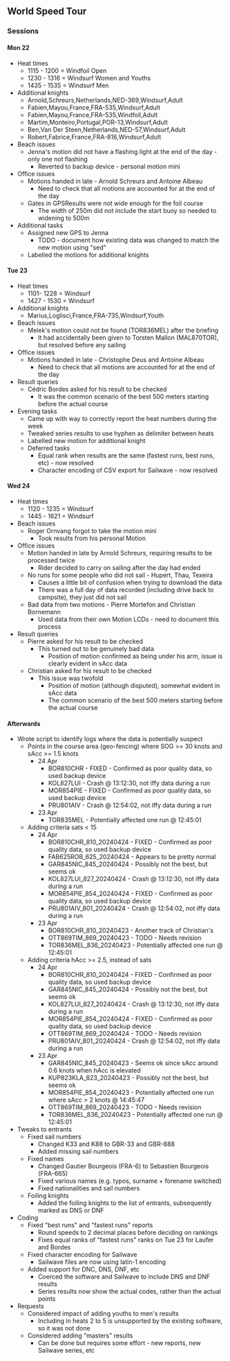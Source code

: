 ## World Speed Tour

### Sessions

#### Mon 22

- Heat times
  - 1115 - 1200 = Windfoil Open
  - 1230 - 1316 = Windsurf Women and Youths
  - 1435 - 1535 = Windsurf Men
- Additional knights
  - Arnold,Schreurs,Netherlands,NED-369,Windsurf,Adult
  - Fabien,Mayou,France,FRA-535,Windsurf,Adult
  - Fabien,Mayou,France,FRA-535,Windfoil,Adult
  - Martim,Monteiro,Portugal,POR-13,Windsurf,Adult
  - Ben,Van Der Steen,Netherlands,NED-57,Windsurf,Adult
  - Robert,Fabrice,France,FRA-816,Windsurf,Adult
- Beach issues
  - Jenna's motion did not have a flashing light at the end of the day - only one not flashing
    - Reverted to backup device - personal motion mini
- Office issues
  - Motions handed in late - Arnold Schreurs and Antoine Albeau
    - Need to check that all motions are accounted for at the end of the day
  - Gates in GPSResults were not wide enough for the foil course
    - The width of 250m did not include the start buoy so needed to widening to 500m
- Additional tasks
  - Assigned new GPS to Jenna
    - TODO - document how existing data was changed to match the new motion using "sed"
  - Labelled the motions for additional knights



#### Tue 23

- Heat times
  - 1101- 1228 = Windsurf
  - 1427 - 1530 = Windsurf
- Additional knights
  - Marius,Loglisci,France,FRA-735,Windsurf,Youth
- Beach issues
  - Melek's motion could not be found (TOR836MEL) after the briefing
    - It had accidentally been given to Torsten Mallon (MAL870TOR), but resolved before any sailing
- Office issues
  - Motions handed in late - Christophe Deus and Antoine Albeau 
    - Need to check that all motions are accounted for at the end of the day
- Result queries
  - Cédric Bordes asked for his result to be checked
    - It was the common scenario of the best 500 meters starting before the actual course
- Evening tasks
  - Came up with way to correctly report the heat numbers during the week
  - Tweaked series results to use hyphen as delimiter between heats
  - Labelled new motion for additional knight
  - Deferred tasks
    - Equal rank when results are the same (fastest runs, best runs, etc) - now resolved
    - Character encoding of CSV export for Sailwave - now resolved




#### Wed 24

- Heat times
  - 1120 - 1235 = Windsurf
  - 1445 - 1621 = Windsurf
- Beach issues
  - Roger Ornvang forgot to take the motion mini
    - Took results from his personal Motion
- Office issues
  - Motion handed in late by Arnold Schreurs, requiring results to be processed twice
    - Rider decided to carry on sailing after the day had ended
  - No runs for some people who did not sail - Hupert, Thau, Texeira
    - Causes a little bit of confusion when trying to download the data
    - There was a full day of data recorded (including drive back to campsite), they just did not sail
  - Bad data from two motions - Pierre Mortefon and Christian Bornemann
    - Used data from their own Motion LCDs - need to document this process
- Result queries
  - Pierre asked for his result to be checked
    - This turned out to be genuinely bad data
      - Position of motion confirmed as being under his arm, issue is clearly evident in sAcc data
  - Christian asked for his result to be checked
    - This issue was twofold
      - Position of motion (although disputed), somewhat evident in sAcc data
      - The common scenario of the best 500 meters starting before the actual course



#### Afterwards

- Wrote script to identify logs where the data is potentially suspect 
    - Points in the course area (geo-fencing) where SOG \>= 30 knots and sAcc >= 1.5 knots
        - 24 Apr
          - BOR810CHR - FIXED - Confirmed as poor quality data, so used backup device
          - KOL827LUI - Crash @ 13:12:30, not iffy data during a run
          - MOR854PIE - FIXED - Confirmed as poor quality data, so used backup device
          - PRU801AIV - Crash @ 12:54:02, not iffy data during a run
        - 23 Apr
          - TOR835MEL - Potentially affected one run @ 12:45:01
    - Adding criteria sats < 15
        - 24 Apr
          - BOR810CHR_810_20240424 - FIXED - Confirmed as poor quality data, so used backup device
          - FAB625ROB_625_20240424 - Appears to be pretty normal
          - GAR845NIC_845_20240424 - Possibly not the best, but seems ok
          - KOL827LUI_827_20240424 - Crash @ 13:12:30, not iffy data during a run
          - MOR854PIE_854_20240424 - FIXED - Confirmed as poor quality data, so used backup device
          - PRU801AIV_801_20240424 - Crash @ 12:54:02, not iffy data during a run
        - 23 Apr
          - BOR810CHR_810_20240423 - Another track of Christian's
          - OTT869TIM_869_20240423 - TODO - Needs revision
          - TOR836MEL_836_20240423 - Potentially affected one run @ 12:45:01
    - Adding criteria hAcc >= 2.5, instead of sats
        - 24 Apr
          - BOR810CHR_810_20240424 - FIXED - Confirmed as poor quality data, so used backup device
          - GAR845NIC_845_20240424 - Possibly not the best, but seems ok
          - KOL827LUI_827_20240424 - Crash @ 13:12:30, not iffy data during a run
          - MOR854PIE_854_20240424 - FIXED - Confirmed as poor quality data, so used backup device
          - OTT869TIM_869_20240424 - TODO - Needs revision
          - PRU801AIV_801_20240424 - Crash @ 12:54:02, not iffy data during a run
        - 23 Apr
          - GAR845NIC_845_20240423 - Seems ok since sAcc around 0.6 knots when hAcc is elevated
          - KUP823KLA_823_20240423 - Possibly not the best, but seems ok
          - MOR854PIE_854_20240423 - Potentially affected one run where sAcc > 2 knots @ 14:45:47
          - OTT869TIM_869_20240423 - TODO - Needs revision
          - TOR836MEL_836_20240423 - Potentially affected one run @ 12:45:01
- Tweaks to entrants
  - Fixed sail numbers
      - Changed K33 and K88 to GBR-33 and GBR-888
      - Added missing sail numbers
  - Fixed names
      - Changed Gautier Bourgeois (FRA-6) to Sebastien Bourgeois (FRA-665)
      - Fixed various names (e.g. typos, surname + forename switched)
      - Fixed nationalities and sail numbers
  - Foiling knights
      - Added the foiling knights to the list of entrants, subsequently marked as DNS or DNF
- Coding
    - Fixed "best runs" and "fastest runs" reports
        - Round speeds to 2 decimal places before deciding on rankings
        - Fixes equal ranks of "fastest runs" ranks on Tue 23 for Laufer and Bordes
    - Fixed character encoding for Sailwave
        - Sailwave files are now using latin-1 encoding
    - Added support for DNC, DNS, DNF, etc
        - Coerced the software and Sailwave to include DNS and DNF results
        - Series results now show the actual codes, rather than the actual points
- Requests
  - Considered impact of adding youths to men's results
      - Including in heats 2 to 5 is unsupported by the existing software, so it was not done
  - Considered adding "masters" results
      - Can be done but requires some effort - new reports, new Sailwave series, etc



